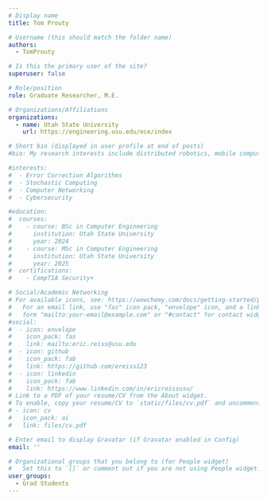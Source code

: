 ```yaml
---
# Display name
title: Tom Prouty

# Username (this should match the folder name)
authors:
  - TomProuty

# Is this the primary user of the site?
superuser: false

# Role/position
role: Graduate Researcher, M.E.

# Organizations/Affiliations
organizations:
  - name: Utah State University
    url: https://engineering.usu.edu/ece/index

# Short bio (displayed in user profile at end of posts)
#bio: My research interests include distributed robotics, mobile computing and programmable matter.

#interests:
#  - Error Correction Algorithms
#  - Stochastic Computing
#  - Computer Networking
#  - Cybersecurity

#education:
#  courses:
#    - course: BSc in Computer Engineering
#      institution: Utah State University
#      year: 2024
#    - course: MSc in Computer Engineering
#      institution: Utah State University
#      year: 2025
#  certifications:
#    - CompTIA Security+

# Social/Academic Networking
# For available icons, see: https://wowchemy.com/docs/getting-started/page-builder/#icons
#   For an email link, use "fas" icon pack, "envelope" icon, and a link in the
#   form "mailto:your-email@example.com" or "#contact" for contact widget.
#social:
#  - icon: envelope
#    icon_pack: fas
#    link: mailto:eric.reiss@usu.edu
#  - icon: github
#    icon_pack: fab
#    link: https://github.com/ereiss123
#  - icon: linkedin
#    icon_pack: fab
#    link: https://www.linkedin.com/in/ericreissusu/
# Link to a PDF of your resume/CV from the About widget.
# To enable, copy your resume/CV to `static/files/cv.pdf` and uncomment the lines below.
# - icon: cv
#   icon_pack: ai
#   link: files/cv.pdf

# Enter email to display Gravatar (if Gravatar enabled in Config)
email: ''

# Organizational groups that you belong to (for People widget)
#   Set this to `[]` or comment out if you are not using People widget.
user_groups:
  - Grad Students
---
```

